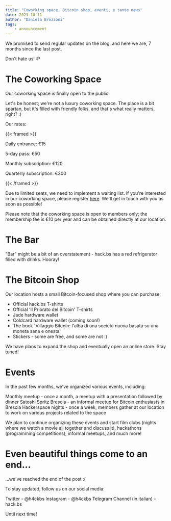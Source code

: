 ```yaml
---
title: "Coworking space, Bitcoin shop, eventi, e tante news"
date: 2023-10-11
author: "Daniela Brozzoni"
tags:
    - announcement
---
```


We promised to send regular updates on the blog, and here we are, 7 months since the last post.

Don't hate us! :P

# The Coworking Space

Our coworking space is finally open to the public!

Let's be honest; we're not a luxury coworking space. The place is a bit spartan, but it's filled with friendly folks, and that's what really matters, right? :)

Our rates:

{{< framed >}}

Daily entrance: €15

5-day pass: €50

Monthly subscription: €120

Quarterly subscription: €300

{{< /framed >}}

Due to limited seats, we need to implement a waiting list. If you're interested in our coworking space, please register [here](https://forms.hack.bs.it/form/5V9yVl). We'll get in touch with you as soon as possible!

Please note that the coworking space is open to members only; the membership fee is €10 per year and can be obtained directly at our location.

# The Bar

"Bar" might be a bit of an overstatement - hack.bs has a red refrigerator filled with drinks. Hooray!

# The Bitcoin Shop

Our location hosts a small Bitcoin-focused shop where you can purchase:

- Official hack.bs T-shirts
- Official 'Il Priorato del Bitcoin' T-shirts
- Jade hardware wallet
- Coldcard hardware wallet (coming soon!)
- The book 'Villaggio Bitcoin: l'alba di una società nuova basata su una moneta sana e onesta'
- Stickers - some are free, and some are not :)

We have plans to expand the shop and eventually open an online store. Stay tuned!

# Events

In the past few months, we've organized various events, including:

Monthly meetup - once a month, a meetup with a presentation followed by dinner
Satoshi Spritz Brescia - an informal meetup for Bitcoin enthusiasts in Brescia
Hackerspace nights - once a week, members gather at our location to work on various projects related to the space

We plan to continue organizing these events and start film clubs (nights where we watch a movie all together and discuss it), hackathons (programming competitions), informal meetups, and much more!

# Even beautiful things come to an end...

...we've reached the end of the post :(

To stay updated, follow us on our social media:

Twitter - @h4ckbs
Instagram - @h4ckbs
Telegram Channel (in italian) - hack.bs

Until next time!
